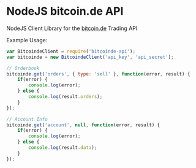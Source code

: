 NodeJS bitcoin.de API
===========

NodeJS Client Library for the [bitcoin.de](https://www.bitcoin.de/de) Trading API

Example Usage:

```javascript
var BitcoindeClient = require('bitcoinde-api');
var bitcoinde = new BitcoindeClient('api_key', 'api_secret');

// Orderbook
bitcoinde.get('orders', { type: 'sell' }, function(error, result) {
    if(error) {
        console.log(error);
    } else {
        console.log(result.orders);
    }
});

// Account Info
bitcoinde.get('account', null, function(error, result) {
    if(error) {
        console.log(error);
    } else {
        console.log(result.data);
    }
});
```
